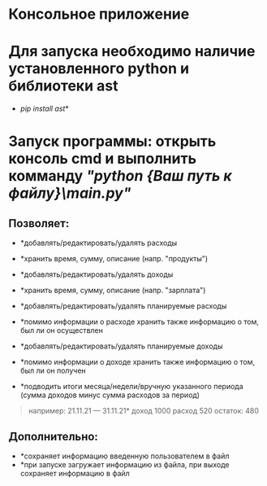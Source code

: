 # **Консольное приложение**

# Для запуска необходимо наличие установленного python и библиотеки **ast** 
- *pip install ast**

# Запуск программы: открыть консоль **cmd** и выполнить комманду ***"python {Ваш путь к файлу}\main.py"***

## Позволяет:
- *добавлять/редактировать/удалять расходы
- *хранить время, сумму, описание (напр. "продукты")
- *добавлять/редактировать/удалять доходы
- *хранить время, сумму, описание (напр. "зарплата")

- *добавлять/редактировать/удалять планируемые расходы
- *помимо информации о расходе хранить также информацию о том, был ли он осуществлен
 
- *добавлять/редактировать/удалять планируемые доходы
- *помимо информации о доходе хранить также информацию о том, был ли он получен
 
 
- *подводить итоги месяца/недели/вручную указанного периода (сумма доходов минус сумма расходов за период)
> например:
> 21.11.21 — 31.11.21* доход 1000 расход 520 остаток: 480

## Дополнительно: 
- *сохраняет информацию введенную пользователем в файл
- *при запуске загружает информацию из файла, при выходе сохраняет информацию в файл
